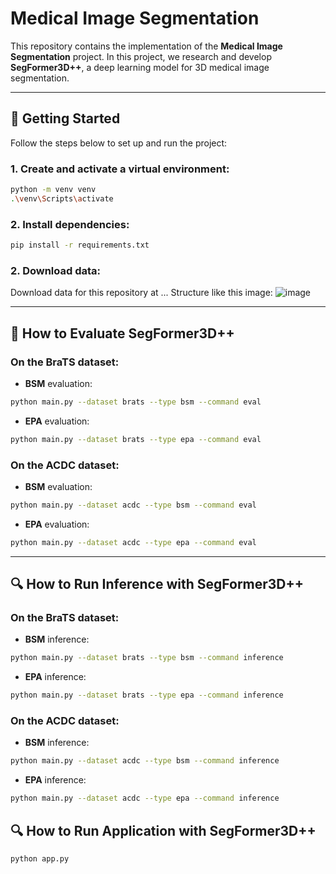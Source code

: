 
# Medical Image Segmentation

This repository contains the implementation of the **Medical Image Segmentation** project. In this project, we research and develop **SegFormer3D++**, a deep learning model for 3D medical image segmentation.

---

## 🚀 Getting Started

Follow the steps below to set up and run the project:

### 1. Create and activate a virtual environment:
```bash
python -m venv venv
.\venv\Scripts\activate     
```

### 2. Install dependencies:
```bash
pip install -r requirements.txt
```
### 2. Download data:
Download data for this repository at ...
Structure like this image:
![image](https://github.com/user-attachments/assets/60c55384-8e4a-454e-b7b3-32f0b21b98e9)

---

## 🧪 How to Evaluate SegFormer3D++

### On the **BraTS** dataset:

- **BSM** evaluation:
```bash
python main.py --dataset brats --type bsm --command eval
```

- **EPA** evaluation:
```bash
python main.py --dataset brats --type epa --command eval
```

### On the **ACDC** dataset:

- **BSM** evaluation:
```bash
python main.py --dataset acdc --type bsm --command eval
```

- **EPA** evaluation:
```bash
python main.py --dataset acdc --type epa --command eval
```

---

## 🔍 How to Run Inference with SegFormer3D++

### On the **BraTS** dataset:

- **BSM** inference:
```bash
python main.py --dataset brats --type bsm --command inference
```

- **EPA** inference:
```bash
python main.py --dataset brats --type epa --command inference
```

### On the **ACDC** dataset:

- **BSM** inference:
```bash
python main.py --dataset acdc --type bsm --command inference
```

- **EPA** inference:
```bash
python main.py --dataset acdc --type epa --command inference
```
## 🔍 How to Run Application with SegFormer3D++
```bash
python app.py
```
